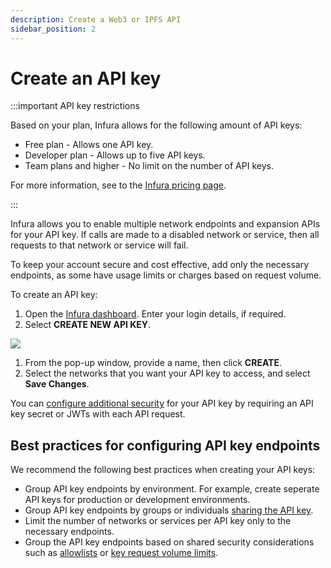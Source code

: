```yaml
---
description: Create a Web3 or IPFS API
sidebar_position: 2
---
```


# Create an API key

:::important API key restrictions

Based on your plan, Infura allows for the following amount of API keys:

- Free plan - Allows one API key.
- Developer plan - Allows up to five API keys.
- Team plans and higher - No limit on the number of API keys.

For more information, see to the [Infura pricing page](https://www.infura.io/pricing).

:::

Infura allows you to enable multiple network endpoints and expansion APIs for your API key. If calls are
made to a disabled network or service, then all requests to that network or service will fail.

To keep your account secure and cost effective, add only the necessary endpoints, as some have usage limits or charges based
on request volume.

To create an API key:

1. Open the [Infura dashboard](https://infura.io/dashboard). Enter your login details, if required.
1. Select **CREATE NEW API KEY**.

<div class="left-align-container">
<div class="img-large">
    <img
    src={require("../../images/create_key.png").default}
    />
</div>
</div>

1. From the pop-up window, provide a name, then click **CREATE**.
1. Select the networks that you want your API key to access, and select **Save Changes**.

You can [configure additional security](../how-to/secure-an-api/api-key-secret.md) for your API key by requiring an API key secret or JWTs with
each API request.

## Best practices for configuring API key endpoints

We recommend the following best practices when creating your API keys:

- Group API key endpoints by environment. For example, create seperate API keys for production or development environments.
- Group API key endpoints by groups or individuals [sharing the API key](../how-to/project-sharing.md).
- Limit the number of networks or services per API key only to the necessary endpoints.
- Group the API key endpoints based on shared security considerations such as
  [allowlists](../how-to/secure-an-api/use-an-allowlist.md) or
  [key request volume limits](../how-to/secure-an-api/set-rate-limits.md).
